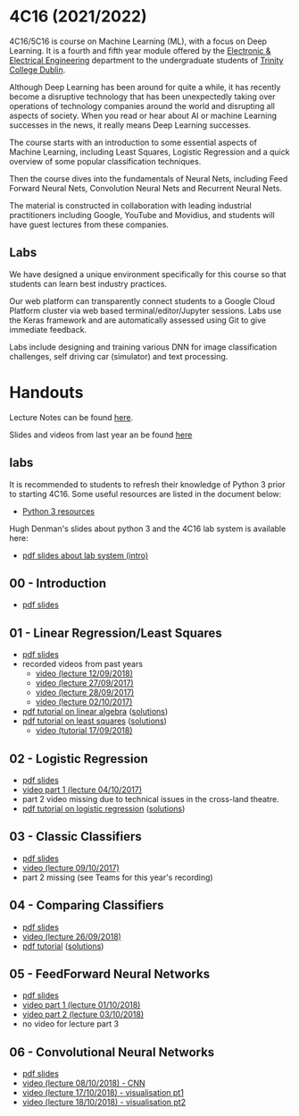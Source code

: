 # 4C16 (2021/2022)

4C16/5C16 is course on Machine Learning (ML), with a focus on
Deep Learning. It is a fourth and fifth year module offered by the [Electronic &
Electrical Engineering](https://www.tcd.ie/eleceng/) department to the
undergraduate students of [Trinity College Dublin](https://www.tcd.ie).

Although Deep Learning has been around for quite a while, it has recently become
a disruptive technology that has been unexpectedly taking over operations of
technology companies around the world and disrupting all aspects of
society. When you read or hear about AI or machine Learning successes in the
news, it really means Deep Learning successes.

The course starts with an introduction to some essential aspects of Machine
Learning, including Least Squares, Logistic Regression and a quick overview of
some popular classification techniques.

Then the course dives into the fundamentals of Neural Nets, including
Feed Forward Neural Nets, Convolution Neural Nets and Recurrent Neural
Nets.

The material is constructed in collaboration with leading industrial
practitioners including Google, YouTube and Movidius, and students will have
guest lectures from these companies.


## Labs

We have designed a unique environment specifically for this course so
that students can learn best industry practices.

Our web platform can transparently connect students to a Google Cloud
Platform cluster via web based terminal/editor/Jupyter sessions. Labs
use the Keras framework and are automatically assessed using Git to
give immediate feedback.

Labs include designing and training various DNN for image
classification challenges, self driving car (simulator) and text
processing.

# Handouts 

Lecture Notes can be found [here](https://frcs.github.io/4C16-LectureNotes).

Slides and videos from last year an be found [here](https://frcs.github.io/4C16)

## labs

It is recommended to students to refresh their knowledge of Python 3
prior to starting 4C16. Some useful resources are listed in the
document below:

* [Python 3 resources ](/handouts/PreparationPython3.pdf)

Hugh Denman's slides about python 3 and the 4C16 lab system is
available here:

* [pdf slides about lab system (intro)](/handouts/python_lab.no_notes.pdf)

## 00 - Introduction

* [pdf slides](/handouts/handout-00-intro.pdf)

## 01 - Linear Regression/Least Squares

* [pdf slides](/handouts/handout-01-linear-regression.pdf)
* recorded videos from past years 
   - [video (lecture 12/09/2018)](https://youtu.be/BKVqOmpYjas)
   - [video (lecture 27/09/2017)](https://youtu.be/pl7uguLTMyA)
   - [video (lecture 28/09/2017)](https://youtu.be/j-sxXyye3JE)
   - [video (lecture 02/10/2017)](https://youtu.be/rHXUc0PCvU0)
* [pdf tutorial on linear algebra](/handouts/tutorial-00-linear-algebra.pdf) ([solutions](/handouts/tutorial-00-linear-algebra-solutions.pdf))
* [pdf tutorial on least squares](/handouts/tutorial-01-linear-regression.pdf) ([solutions](/handouts/tutorial-01-linear-regression-solutions.pdf))
   - [video (tutorial 17/09/2018)](https://youtu.be/VvPtJyy8v2I)


## 02 - Logistic Regression

* [pdf slides](/handouts/handout-02-logistic-regression.pdf)
* [video part 1 (lecture 04/10/2017)](https://youtu.be/Ab-IqBhbCJc)
* part 2 video missing due to technical issues in the cross-land theatre.
* [pdf tutorial on logistic regression](/handouts/tutorial-02-logistic-regression.pdf) ([solutions](/handouts/tutorial-02-logistic-regression-solutions.pdf))


## 03 - Classic Classifiers

* [pdf slides](/handouts/handout-03-classic-classifiers.pdf)
* [video (lecture 09/10/2017)](https://youtu.be/Liv6XrvM5A4)
* part 2 missing (see Teams for this year's recording)


## 04 - Comparing Classifiers

* [pdf slides](/handouts/handout-04-evaluating-classifier-performance.pdf)
* [video (lecture 26/09/2018)](https://youtu.be/mH35PPUSmVE)
* [pdf tutorial](/handouts/tutorial-04-classifiers-evaluation.pdf) ([solutions](/handouts/tutorial-04-classifiers-evaluation-solutions.pdf))

## 05 - FeedForward Neural Networks

* [pdf slides](/handouts/handout-05-deep-feedforward-networks.pdf)
* [video part 1 (lecture 01/10/2018)](https://youtu.be/mzhRzlhrZf4)
* [video part 2 (lecture 03/10/2018)](https://youtu.be/MtR7Te39DMw)
* no video for lecture part 3


## 06 - Convolutional Neural Networks
* [pdf slides](/handouts/handout-06-convolutional-neural-networks.pdf)
* [video (lecture 08/10/2018) - CNN](https://youtu.be/nbcpeb6mpfk)
* [video (lecture 17/10/2018) - visualisation pt1](https://youtu.be/UGEeAKUyQXY)
* [video (lecture 18/10/2018) - visualisation pt2](https://youtu.be/zfipnfjZoLo)
